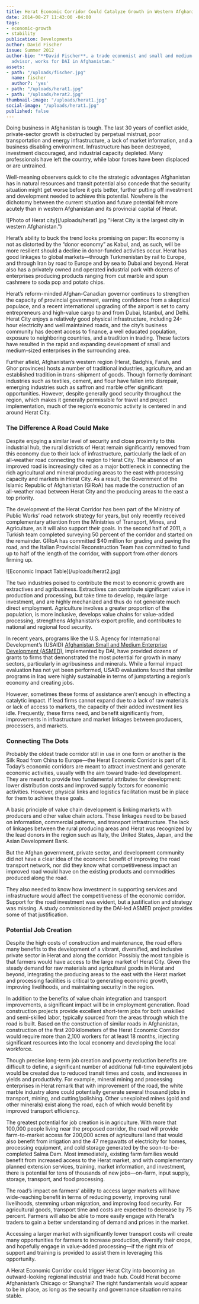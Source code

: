 ```yaml
---
title: Herat Economic Corridor Could Catalyze Growth in Western Afghanistan
date: 2014-08-27 11:43:00 -04:00
tags:
- economic-growth
- stability
publication: Developments
author: David Fischer
issue: Summer 2012
author-bio: "**David Fischer**, a trade economist and small and medium-sized enterprise
  advisor, works for DAI in Afghanistan."
assets:
- path: "/uploads/fischer.jpg"
  name: fischer
  author?: 'yes'
- path: "/uploads/herat1.jpg"
- path: "/uploads/herat2.jpg"
thumbnail-image: "/uploads/herat1.jpg"
social-image: "/uploads/herat1.jpg"
published: false
---
```


<p>Doing business in Afghanistan is tough. The last 30 years of conflict aside, private-sector growth is obstructed by perpetual mistrust, poor transportation and energy infrastructure, a lack of market information, and a business disabling environment. Infrastructure has been destroyed, investment discouraged, and industrial capacity depleted. Many professionals have left the country, while labor forces have been displaced or are untrained.</p>


  <p>Well-meaning observers quick to cite the strategic advantages Afghanistan has in natural resources and transit potential also concede that the security situation might get worse before it gets better, further putting off investment and development needed to achieve this potential. Nowhere is the dichotomy between the current situation and future potential felt more acutely than in western Afghanistan and its provincial capital of Herat.</p>
![Photo of Herat city](/uploads/herat1.jpg "Herat City is the largest city in western Afghanistan.") 
  <p>Herat’s ability to buck the trend looks promising on paper: Its economy is not as distorted by the “donor economy” as Kabul, and, as such, will be more resilient should a decline in donor-funded activities occur. Herat has good linkages to global markets—through Turkmenistan by rail to Europe, and through Iran by road to Europe and by sea to Dubai and beyond. Herat also has a privately owned and operated industrial park with dozens of enterprises producing products ranging from cut marble and spun cashmere to soda pop and potato chips.</p>
  <p>Herat’s reform-minded Afghan-Canadian governor continues to strengthen the capacity of provincial government, earning confidence from a skeptical populace, and a recent international upgrading of the airport is set to carry entrepreneurs and high-value cargo to and from Dubai, Istanbul, and Delhi. Herat City enjoys a relatively good physical infrastructure, including 24-hour electricity and well maintained roads, and the city’s business community has decent access to finance, a well educated population, exposure to neighboring countries, and a tradition in trading. These factors have resulted in the rapid and expanding development of small and medium-sized enterprises in the surrounding area.</p>
  <p>Further afield, Afghanistan’s western region (Herat, Badghis, Farah, and Ghor provinces) hosts a number of traditional industries, agriculture, and an established tradition in trans-shipment of goods. Though formerly dominant industries such as textiles, cement, and flour have fallen into disrepair, emerging industries such as saffron and marble offer significant opportunities. However, despite generally good security throughout the region, which makes it generally permissible for travel and project implementation, much of the region’s economic activity is centered in and around Herat City.</p>
  <h3>The Difference A Road Could Make</h3>
  <p>Despite enjoying a similar level of security and close proximity to this industrial hub, the rural districts of Herat remain significantly removed from this economy due to their lack of infrastructure, particularly the lack of an all-weather road connecting the region to Herat City. The absence of an improved road is increasingly cited as a major bottleneck in connecting the rich agricultural and mineral producing areas to the east with processing capacity and markets in Herat City. As a result, the Government of the Islamic Republic of Afghanistan (GIRoA) has made the construction of an all-weather road between Herat City and the producing areas to the east a top priority.</p>
  <p>The development of the Herat Corridor has been part of the Ministry of Public Works’ road network strategy for years, but only recently received complementary attention from the Ministries of Transport, Mines, and Agriculture, as it will also support their goals. In the second half of 2011, a Turkish team completed surveying 50 percent of the corridor and started on the remainder. GIRoA has committed $40 million for grading and paving the road, and the Italian Provincial Reconstruction Team has committed to fund up to half of the length of the corridor, with support from other donors firming up.</p>
 ![Economic Impact Table](/uploads/herat2.jpg) 
  <p>The two industries poised to contribute the most to economic growth are extractives and agribusiness. Extractives can contribute significant value in production and processing, but take time to develop, require large investment, and are highly mechanized and thus do not generate much direct employment. Agriculture involves a greater proportion of the population, is more inclusive, develops value chains for value-added processing, strengthens Afghanistan’s export profile, and contributes to national and regional food security.</p>
  <p>In recent years, programs like the U.S. Agency for International Development’s (USAID) <a href="http://dai.com/our-work/projects/afghanistan%E2%80%94small-and-medium-enterprise-development-asmed" target="blank">Afghanistan Small and Medium Enterprise Development (ASMED)</a>, implemented by DAI, have provided dozens of grants to firms that demonstrated the most potential for growth in many sectors, particularly in agribusiness and minerals. While a formal impact evaluation has not yet been performed, USAID evaluations found that similar programs in Iraq were highly sustainable in terms of jumpstarting a region’s economy and creating jobs.</p>
  <p>However, sometimes these forms of assistance aren’t enough in effecting a catalytic impact. If lead firms cannot expand due to a lack of raw materials or lack of access to markets, the capacity of their added investment lies idle. Frequently, these firms need, and benefit significantly from, improvements in infrastructure and market linkages between producers, processers, and markets.</p>
  <h3>Connecting The Dots</h3>
  <p>Probably the oldest trade corridor still in use in one form or another is the Silk Road from China to Europe—the Herat Economic Corridor is part of it. Today’s economic corridors are meant to attract investment and generate economic activities, usually with the aim toward trade-led development. They are meant to provide two fundamental attributes for development: lower distribution costs and improved supply factors for economic activities. However, physical links and logistics facilitation must be in place for them to achieve these goals.</p>
  <p>A basic principle of value chain development is linking markets with producers and other value chain actors. These linkages need to be based on information, commercial patterns, and transport infrastructure. The lack of linkages between the rural producing areas and Herat was recognized by the lead donors in the region such as Italy, the United States, Japan, and the Asian Development Bank.</p>
  <p>But the Afghan government, private sector, and development community did not have a clear idea of the economic benefit of improving the road transport network, nor did they know what competitiveness impact an improved road would have on the existing products and commodities produced along the road.</p>
  <p>They also needed to know how investment in supporting services and infrastructure would affect the competitiveness of the economic corridor. Support for the road investment was evident, but a justification and strategy was missing. A study commissioned by the DAI-led ASMED project provides some of that justification.</p>
  <h3>Potential Job Creation</h3>
  <p>Despite the high costs of construction and maintenance, the road offers many benefits to the development of a vibrant, diversified, and inclusive private sector in Herat and along the corridor. Possibly the most tangible is that farmers would have access to the large market of Herat City. Given the steady demand for raw materials and agricultural goods in Herat and beyond, integrating the producing areas to the east with the Herat market and processing facilities is critical to generating economic growth, improving livelihoods, and maintaining security in the region.</p>
  <p>In addition to the benefits of value chain integration and transport improvements, a significant impact will be in employment generation. Road construction projects provide excellent short-term jobs for both unskilled and semi-skilled labor, typically sourced from the areas through which the road is built. Based on the construction of similar roads in Afghanistan, construction of the first 200 kilometers of the Herat Economic Corridor would require more than 2,100 workers for at least 18 months, injecting significant resources into the local economy and developing the local workforce.</p>
  <p>Though precise long-term job creation and poverty reduction benefits are difficult to define, a significant number of additional full-time equivalent jobs would be created due to reduced transit times and costs, and increases in yields and productivity. For example, mineral mining and processing enterprises in Herat remark that with improvement of the road, the white marble industry alone could potentially generate several thousand jobs in transport, mining, and cutting/polishing. Other unexploited mines (gold and other minerals) exist along the road, each of which would benefit by improved transport efficiency.</p>
  <p>The greatest potential for job creation is in agriculture. With more that 100,000 people living near the proposed corridor, the road will provide farm-to-market access for 200,000 acres of agricultural land that would also benefit from irrigation and the 47 megawatts of electricity for homes, processing equipment, and cold storage generated by the soon-to-be-completed Salma Dam. Most immediately, existing farm families would benefit from increased access to the Herat market, and with complementary planned extension services, training, market information, and investment, there is potential for tens of thousands of new jobs—on-farm, input supply, storage, transport, and food processing.</p>
  <p>The road’s impact on farmers’ ability to access larger markets will have wide-reaching benefit in terms of reducing poverty, improving rural livelihoods, stemming urban migration, and improving food security. For agricultural goods, transport time and costs are expected to decrease by 75 percent. Farmers will also be able to more easily engage with Herat’s traders to gain a better understanding of demand and prices in the market.</p>
  <p>Accessing a larger market with significantly lower transport costs will create many opportunities for farmers to increase production, diversify their crops, and hopefully engage in value-added processing—if the right mix of support and training is provided to assist them in leveraging this opportunity.</p>
  <p>A Herat Economic Corridor could trigger Herat City into becoming an outward-looking regional industrial and trade hub. Could Herat become Afghanistan’s Chicago or Shanghai? The right fundamentals would appear to be in place, as long as the security and governance situation remains stable.</p>
